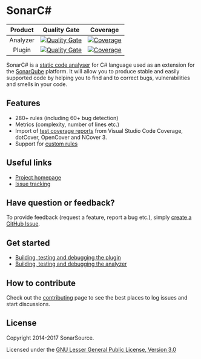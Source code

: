 # SonarC#

|Product|Quality Gate|Coverage|
|:--:|:--:|:--:|
|Analyzer|[![Quality Gate](https://next.sonarqube.com/sonarqube/api/badges/gate?key=sonaranalyzer-csharp-vbnet)](https://next.sonarqube.com/sonarqube/dashboard?id=sonaranalyzer-csharp-vbnet)|[![Coverage](https://next.sonarqube.com/sonarqube/api/badges/measure?key=sonaranalyzer-csharp-vbnet&metric=coverage)](https://next.sonarqube.com/sonarqube/component_measures/domain/Coverage?id=sonaranalyzer-csharp-vbnet)|
|Plugin|[![Quality Gate](https://next.sonarqube.com/sonarqube/api/badges/gate?key=org.sonarsource.dotnet%3Asonar-csharp)](https://next.sonarqube.com/sonarqube/dashboard?id=org.sonarsource.dotnet%3Asonar-csharp)|[![Coverage](https://next.sonarqube.com/sonarqube/api/badges/measure?key=org.sonarsource.dotnet%3Asonar-csharp&metric=coverage)](https://next.sonarqube.com/sonarqube/component_measures/domain/Coverage?id=org.sonarsource.dotnet%3Asonar-csharp)|


SonarC# is a [static code analyser](https://en.wikipedia.org/wiki/Static_program_analysis) for C# language used as an
extension for the [SonarQube](http://www.sonarqube.org/) platform. It will allow you to produce stable and easily
supported code by helping you to find and to correct bugs, vulnerabilities and smells in your code.

## Features

* 280+ rules (including 60+ bug detection)
* Metrics (complexity, number of lines etc.)
* Import of [test coverage reports](https://docs.sonarqube.org/x/CoBh) from Visual Studio Code Coverage, dotCover,
OpenCover and NCover 3.
* Support for [custom rules](https://github.com/SonarSource/sonarqube-roslyn-sdk)

## Useful links

* [Project homepage](https://redirect.sonarsource.com/plugins/csharp.html)
* [Issue tracking](https://github.com/SonarSource/sonar-csharp/issues)

## Have question or feedback?

To provide feedback (request a feature, report a bug etc.), simply
[create a GitHub Issue](https://github.com/SonarSource/sonar-csharp/issues/new).

## Get started

 *  [Building, testing and debugging the plugin](./docs/contributing-plugin.md)
 *  [Building, testing and debugging the analyzer](./docs/contributing-analyzer.md)

## How to contribute

Check out the [contributing](CONTRIBUTING.md) page to see the best places to log issues and start discussions.

## License

Copyright 2014-2017 SonarSource.

Licensed under the [GNU Lesser General Public License, Version 3.0](http://www.gnu.org/licenses/lgpl.txt)
